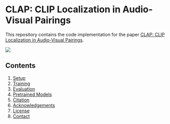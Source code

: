# CLAP: CLIP Localization in Audio-Visual Pairings

This repository contains the code implementation for the paper [CLAP: CLIP Localization in Audio-Visual Pairings](https://alany1.github.io/audio/audio.pdf).

<img src="assets/demos.gif" max-width="100%" height="auto" />

## Contents
1. [Setup](#installation)
4. [Training](#training)
5. [Evaluation](#evaluation)
6. [Pretrained Models](#pretrained-models)
7. [Citation](#citation)
8. [Acknowledgements](#acknowledgements)
9. [License](#license)
10. [Contact](#contact)
